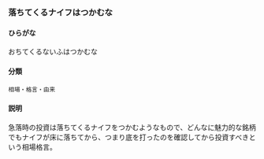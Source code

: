 <div style="display:none;">

## [あ行](securities-terms?id=あ行)

</div>

### 落ちてくるナイフはつかむな

#### ひらがな

おちてくるないふはつかむな

#### 分類

`相場・格言・由来`

#### 説明

急落時の投資は落ちてくるナイフをつかむようなもので、どんなに魅力的な銘柄でもナイフが床に落ちてから、つまり底を打ったのを確認してから投資すべきという相場格言。

<div style="display:none;">

## [か行](securities-terms?id=か行)
## [さ行](securities-terms?id=さ行)
## [た行](securities-terms?id=た行)
## [な行](securities-terms?id=な行)
## [は行](securities-terms?id=は行)
## [ま行](securities-terms?id=ま行)
## [や行](securities-terms?id=や行)
## [ら行](securities-terms?id=ら行)
## [わ行](securities-terms?id=わ行)
## [英数字・記号](securities-terms?id=英数字・記号)

</div>

